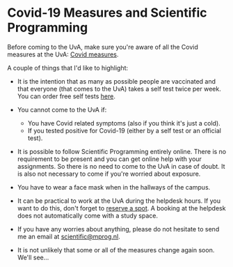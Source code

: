 # Covid-19 Measures and Scientific Programming

Before coming to the UvA, make sure you're aware of all the Covid measures at the UvA: [Covid measures](https://www.uva.nl/en/current/coronavirus/coronavirus.html).

A couple of things that I'd like to highlight:

- It is the intention that as many as possible people are vaccinated and that everyone (that comes to the UvA) takes a self test twice per week. You can order free self tests [here](https://www.zelftestonderwijs.nl/).

- You cannot come to the UvA if:
    - You have Covid related symptoms (also if you think it's just a cold).
    - If you tested positive for Covid-19 (either by a self test or an official test).

- It is possible to follow Scientific Programming entirely online. There is no requirement to be present and you can get online help with your assignments. So there is no need to come to the UvA in case of doubt. It is also not necessary to come if you're worried about exposure.

- You have to wear a face mask when in the hallways of the campus.

- It can be practical to work at the UvA during the helpdesk hours. If you want to do this, don't forget to [reserve a spot](https://uba.uva.nl/en/visiting-and-studying/book-a-study-space/book-a-study-space.html). A booking at the helpdesk does not automatically come with a study space.

- If you have any worries about anything, please do not hesitate to send me an email at <scientific@mprog.nl>.

- It is not unlikely that some or all of the measures change again soon. We'll see...
